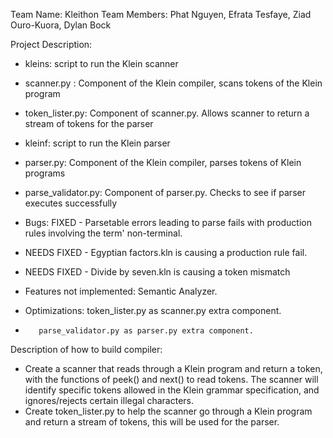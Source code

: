 Team Name: Kleithon
Team Members: Phat Nguyen, Efrata Tesfaye, Ziad Ouro-Kuora, Dylan Bock

Project Description:
- kleins: script to run the Klein scanner
- scanner.py : Component of the Klein compiler, scans tokens of the Klein program
- token_lister.py: Component of scanner.py. Allows scanner to return a stream of tokens for the parser
- kleinf: script to run the Klein parser
- parser.py: Component of the Klein compiler, parses tokens of Klein programs
- parse_validator.py: Component of parser.py. Checks to see if parser executes successfully
- Bugs: FIXED - Parsetable errors leading to parse fails with production rules involving the term' non-terminal. 
- 	NEEDS FIXED - Egyptian factors.kln is causing a production rule fail. 
-	NEEDS FIXED - Divide by seven.kln is causing a token mismatch
- Features not implemented: Semantic Analyzer.

- Optimizations: token_lister.py as scanner.py extra component.
-		 parse_validator.py as parser.py extra component.
Description of how to build compiler:
- Create a scanner that reads through a Klein program and return a token, with the functions of peek() and next() to read tokens.
The scanner will identify specific tokens allowed in the Klein grammar specification, and ignores/rejects certain illegal characters.
- Create token_lister.py to help the scanner go through a Klein program and return a stream of tokens, this will be used for the parser.
